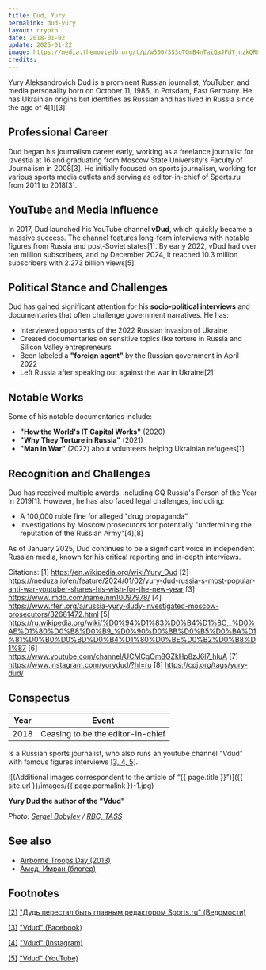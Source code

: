 ```yaml
---
title: Dud, Yury
permalink: dud-yury
layout: crypto
date: 2018-01-02
update: 2025-01-22
image: https://media.themoviedb.org/t/p/w500/3S3oTOmB4nTaiQaJFdYjnzkQRLD.jpg
credits:
---
```


Yury Aleksandrovich Dud is a prominent Russian journalist, YouTuber, and media personality born on October 11, 1986, in Potsdam, East Germany. He has Ukrainian origins but identifies as Russian and has lived in Russia since the age of 4[1][3].

## Professional Career

Dud began his journalism career early, working as a freelance journalist for Izvestia at 16 and graduating from Moscow State University's Faculty of Journalism in 2008[3]. He initially focused on sports journalism, working for various sports media outlets and serving as editor-in-chief of Sports.ru from 2011 to 2018[3].

## YouTube and Media Influence

In 2017, Dud launched his YouTube channel **vDud**, which quickly became a massive success. The channel features long-form interviews with notable figures from Russia and post-Soviet states[1]. By early 2022, vDud had over ten million subscribers, and by December 2024, it reached 10.3 million subscribers with 2.273 billion views[5].

## Political Stance and Challenges

Dud has gained significant attention for his **socio-political interviews** and documentaries that often challenge government narratives. He has:
- Interviewed opponents of the 2022 Russian invasion of Ukraine
- Created documentaries on sensitive topics like torture in Russia and Silicon Valley entrepreneurs
- Been labeled a **"foreign agent"** by the Russian government in April 2022
- Left Russia after speaking out against the war in Ukraine[2]

## Notable Works

Some of his notable documentaries include:
- **"How the World's IT Capital Works"** (2020)
- **"Why They Torture in Russia"** (2021)
- **"Man in War"** (2022) about volunteers helping Ukrainian refugees[1]

## Recognition and Challenges

Dud has received multiple awards, including GQ Russia's Person of the Year in 2019[1]. However, he has also faced legal challenges, including:
- A 100,000 ruble fine for alleged "drug propaganda"
- Investigations by Moscow prosecutors for potentially "undermining the reputation of the Russian Army"[4][8]

As of January 2025, Dud continues to be a significant voice in independent Russian media, known for his critical reporting and in-depth interviews.

Citations:
[1] https://en.wikipedia.org/wiki/Yury_Dud
[2] https://meduza.io/en/feature/2024/01/02/yury-dud-russia-s-most-popular-anti-war-youtuber-shares-his-wish-for-the-new-year
[3] https://www.imdb.com/name/nm10097978/
[4] https://www.rferl.org/a/russia-yury-dudy-investigated-moscow-prosecutors/32681472.html
[5] https://ru.wikipedia.org/wiki/%D0%94%D1%83%D0%B4%D1%8C,_%D0%AE%D1%80%D0%B8%D0%B9_%D0%90%D0%BB%D0%B5%D0%BA%D1%81%D0%B0%D0%BD%D0%B4%D1%80%D0%BE%D0%B2%D0%B8%D1%87
[6] https://www.youtube.com/channel/UCMCgOm8GZkHp8zJ6l7_hIuA
[7] https://www.instagram.com/yurydud/?hl=ru
[8] https://cpj.org/tags/yury-dud/

## Сonspectus

|Year|Event|
|-|-|
|2018|Ceasing to be the editor-in-chief|


Is a Russian sports journalist, who also runs an youtube channel "Vdud" with famous figures interviews <span id="a3">[\[3, 4, 5\]](#f3)</span>.

![(Additional images correspondent to the article of “{{ page.title }}”)]({{ site.url }}/images/{{ page.permalink }}-1.jpg)

**Yury Dud the author of the "Vdud"**

*Photo: [Sergei Bobylev](indexmod) / [RBC, TASS](https://www.rbc.ru/rbcfreenews/5a02bdbf9a79479d04ef7a63)*

## See also

+ [Airborne Troops Day (2013)](airborne-troops-day-2013)
+ [Амед, Имран (блогер)](amed-imran)

## Footnotes

[[2]](#a2) <span id="f2"></span> ["Дудь перестал быть главным редактором Sports.ru" (Ведомости)](https://www.vedomosti.ru/technology/news/2018/09/17/781029-dud)

[[3]](#a3) <span id="f3"></span> ["Vdud" (Facebook)](https://www.facebook.com/vdud.tv/)

[[4]](#a4) <span id="f4"></span> ["Vdud" (Instagram)](https://www.instagram.com/yurydud/?hl=en)

[[5]](#a5) <span id="f5"></span> ["Vdud" (YouTube)](https://www.youtube.com/channel/UCMCgOm8GZkHp8zJ6l7_hIuA/about)
